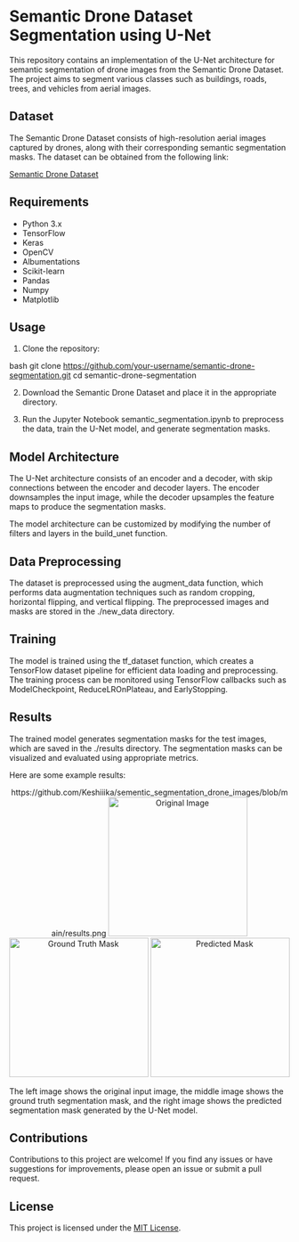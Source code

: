 # Semantic Drone Dataset Segmentation using U-Net

This repository contains an implementation of the U-Net architecture for semantic segmentation of drone images from the Semantic Drone Dataset. The project aims to segment various classes such as buildings, roads, trees, and vehicles from aerial images.

## Dataset

The Semantic Drone Dataset consists of high-resolution aerial images captured by drones, along with their corresponding semantic segmentation masks. The dataset can be obtained from the following link:

[Semantic Drone Dataset](https://www.kaggle.com/datasets/bulentsiyah/semantic-drone-dataset)

## Requirements

- Python 3.x
- TensorFlow
- Keras
- OpenCV
- Albumentations
- Scikit-learn
- Pandas
- Numpy
- Matplotlib

## Usage

1. Clone the repository:

bash
git clone https://github.com/your-username/semantic-drone-segmentation.git
cd semantic-drone-segmentation


2. Download the Semantic Drone Dataset and place it in the appropriate directory.

3. Run the Jupyter Notebook semantic_segmentation.ipynb to preprocess the data, train the U-Net model, and generate segmentation masks.

## Model Architecture

The U-Net architecture consists of an encoder and a decoder, with skip connections between the encoder and decoder layers. The encoder downsamples the input image, while the decoder upsamples the feature maps to produce the segmentation masks.

The model architecture can be customized by modifying the number of filters and layers in the build_unet function.

## Data Preprocessing

The dataset is preprocessed using the augment_data function, which performs data augmentation techniques such as random cropping, horizontal flipping, and vertical flipping. The preprocessed images and masks are stored in the ./new_data directory.

## Training

The model is trained using the tf_dataset function, which creates a TensorFlow dataset pipeline for efficient data loading and preprocessing. The training process can be monitored using TensorFlow callbacks such as ModelCheckpoint, ReduceLROnPlateau, and EarlyStopping.

## Results

The trained model generates segmentation masks for the test images, which are saved in the ./results directory. The segmentation masks can be visualized and evaluated using appropriate metrics.

Here are some example results:

<p align="center">
 https://github.com/Keshiiika/sementic_segmentation_drone_images/blob/main/results.png

  <img src="path/to/original_image.png" alt="Original Image" width="250">
  <img src="path/to/ground_truth_mask.png" alt="Ground Truth Mask" width="250">
  <img src="path/to/predicted_mask.png" alt="Predicted Mask" width="250">
</p>

The left image shows the original input image, the middle image shows the ground truth segmentation mask, and the right image shows the predicted segmentation mask generated by the U-Net model.

## Contributions

Contributions to this project are welcome! If you find any issues or have suggestions for improvements, please open an issue or submit a pull request.

## License

This project is licensed under the [MIT License](LICENSE).
